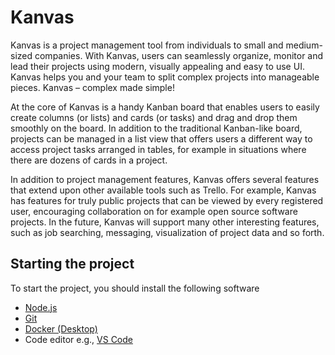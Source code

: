 # Kanvas

Kanvas is a project management tool from individuals to small and medium-sized companies. With Kanvas, users can seamlessly organize, monitor and lead their projects using modern, visually appealing and easy to use UI. Kanvas helps you and your team to split complex projects into manageable pieces. Kanvas – complex made simple!

At the core of Kanvas is a handy Kanban board that enables users to easily create columns (or lists) and cards (or tasks) and drag and drop them smoothly on the board. In addition to the traditional Kanban-like board, projects can be managed in a list view that offers users a different way to access project tasks arranged in tables, for example in situations where there are dozens of cards in a project.

In addition to project management features, Kanvas offers several features that extend upon other available tools such as Trello. For example, Kanvas has features for truly public projects that can be viewed by every registered user, encouraging collaboration on for example open source software projects. In the future, Kanvas will support many other interesting features, such as job searching, messaging, visualization of project data and so forth.

## Starting the project

To start the project, you should install the following software

-   [Node.js](https://nodejs.org/en)
-   [Git](https://git-scm.com/)
-   [Docker (Desktop)](https://www.docker.com/products/docker-desktop/)
-   Code editor e.g., [VS Code](https://code.visualstudio.com/)





